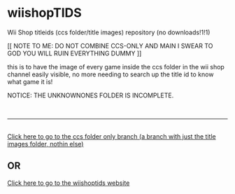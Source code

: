# wiishopTIDS
Wii Shop titleids (ccs folder/title images) repository (no downloads!1!1)

[[ NOTE TO ME: DO NOT COMBINE CCS-ONLY AND MAIN I SWEAR TO GOD YOU WILL RUIN EVERYTHING DUMMY ]]

this is to have the image of every game inside the ccs folder in the wii shop channel easily visible, no more needing to search up the title id to know what game it is!


NOTICE: THE UNKNOWNONES FOLDER IS INCOMPLETE.

<br><hr><br>
<a href="https://github.com/ChrisplayzYT/wiishopTIDS/tree/ccs-only">Click here to go to the ccs folder only branch (a branch with just the title images folder, nothin else)</a>
<br>
<h2>OR</h2>
<a href="https://chrisplayzwii.github.io/wiishopTIDS/">Click here to go to the wiishoptids website</a>
